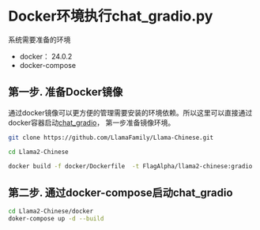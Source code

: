 #  Docker环境执行chat_gradio.py

系统需要准备的环境

+ docker： 24.0.2
+ docker-compose

## 第一步. 准备Docker镜像

通过docker镜像可以更方便的管理需要安装的环境依赖。所以这里可以直接通过docker容器启动[chat_gradio](../examples/chat_gradio.py)， 第一步准备镜像环境。

```bash
git clone https://github.com/LlamaFamily/Llama-Chinese.git

cd Llama2-Chinese

docker build -f docker/Dockerfile  -t FlagAlpha/llama2-chinese:gradio .
```

## 第二步. 通过docker-compose启动chat_gradio


```bash
cd Llama2-Chinese/docker
doker-compose up -d --build
```